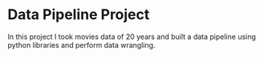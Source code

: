# Data Pipeline Project
In this project I took movies data of 20 years and built a data pipeline using python libraries and perform data wrangling.
